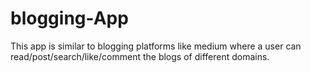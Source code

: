 # blogging-App
This app is similar to blogging platforms like medium where a user can read/post/search/like/comment the blogs of different domains.
